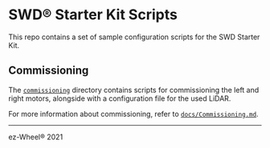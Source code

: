 # SWD® Starter Kit Scripts

This repo contains a set of sample configuration scripts for the SWD Starter Kit.

## Commissioning
The [`commissioning`](./commissioning) directory contains scripts for commissioning the left and right motors, alongside with a configuration file for the used LiDAR.

For more information about commissioning, refer to [`docs/Commissioning.md`](docs/Commissioning.md).

---

ez-Wheel® 2021
